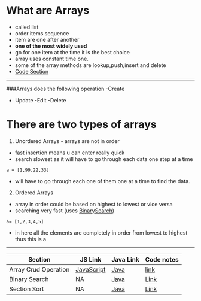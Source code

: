 # What are Arrays
- called list 
- order items sequence
- item are one after another 
- **one of the most widely used**
- go for one item at the time it is the best choice
- array uses constant time one. 
- some of the array methods are lookup,push,insert and delete 
- [Code Section](../Arrays/simpleArray.js)
---
###Arrays does the following operation
-Create
- Update
-Edit 
-Delete

# There are two types of arrays 
1. Unordered Arrays - arrays are not in order 
 - fast insertion means u can enter really quick
 - search slowest as it will have to go through each data one step at a time
```
a = [1,99,22,33]

```
- will have to go through each one of them one at a time to find the data. 


2. Ordered Arrays 
  - array in order could be based on highest to lowest or vice versa 
 - searching very fast (uses [BinarySearch](https://github.com/IshtiaqueNafis/datastructuresandalgorithms/tree/master/Arrays/Searching%20Algorithims/BinarySearch))
 
```
a= [1,2,3,4,5] 
```
- in here all the elements are completely in order from lowest to highest thus this is a 
---
| Section | JS Link | Java Link  | Code notes
| ----------- | ----------- | ----------- |----------- |
| Array Crud Operation | [JavaScript](../Arrays/ArrayCRUD/MyArray.js) | [Java](https://github.com/IshtiaqueNafis/DataStructureJAVACode/blob/master/src/ArrayClass/MyArray.java)|[link](../Arrays/ArrayCRUD/readme.md)
 Binary Search | NA |[Java](https://github.com/IshtiaqueNafis/DataStructureJAVACode/blob/master/src/ArrayClass/MyArray.java) | [Link](https://github.com/IshtiaqueNafis/datastructuresandalgorithms/tree/master/Arrays/Searching%20Algorithims/BinarySearch)
 Section Sort | NA |[Java](https://github.com/IshtiaqueNafis/DataStructureJAVACode/blob/master/src/ArrayClass/MyArray.java) | [Link](https://github.com/IshtiaqueNafis/datastructuresandalgorithms/tree/master/Arrays/Searching%20Algorithims/SelectionSort)
